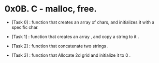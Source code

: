 # 0x0B. C - malloc, free.


- [Task 0] : function that creates an array of chars, and initializes it with a specific char.

- [Task 1] : function that creates an array , and copy a string to it .

- [Task 2] : function that concatenate two strings  .

- [Task 3] : function that Allocate 2d grid and initialize it to 0  .

